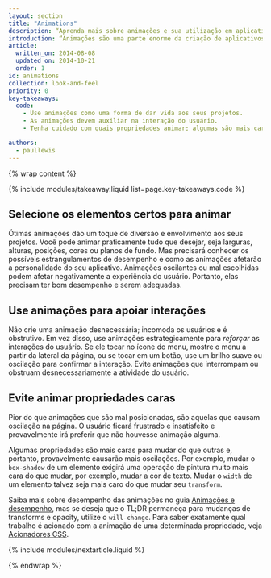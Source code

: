 ```yaml
---
layout: section
title: "Animations"
description: “Aprenda mais sobre animações e sua utilização em aplicativos e sites modernos."
introduction: “Animações são uma parte enorme da criação de aplicativos e sites atraentes. O usuário espera interfaces altamente responsivas e interativas. No entanto, animar sua interface não é simples. O que deve ser animado, quando e qual tipo de efeito a animação deve produzir?"
article:
  written_on: 2014-08-08
  updated_on: 2014-10-21
  order: 1
id: animations
collection: look-and-feel
priority: 0
key-takeaways:
  code:
    - Use animações como uma forma de dar vida aos seus projetos.
    - As animações devem auxiliar na interação do usuário.
    - Tenha cuidado com quais propriedades animar; algumas são mais caras do que outras!

authors:
  - paullewis
---
```

{% wrap content %}

{% include modules/takeaway.liquid list=page.key-takeaways.code %}

## Selecione os elementos certos para animar

Ótimas animações dão um toque de diversão e envolvimento aos seus projetos. Você pode animar praticamente tudo que desejar, seja larguras, alturas, posições, cores ou planos de fundo. Mas precisará conhecer os possíveis estrangulamentos de desempenho e como as animações afetarão a personalidade do seu aplicativo. Animações oscilantes ou mal escolhidas podem afetar negativamente a experiência do usuário. Portanto, elas precisam ter bom desempenho e serem adequadas.

## Use animações para apoiar interações

Não crie uma animação desnecessária; incomoda os usuários e é obstrutivo. Em vez disso, use animações estrategicamente para _reforçar_ as interações do usuário. Se ele tocar no ícone do menu, mostre o menu a partir da lateral da página, ou se tocar em um botão, use um brilho suave ou oscilação para confirmar a interação. Evite animações que interrompam ou obstruam desnecessariamente a atividade do usuário.

## Evite animar propriedades caras

Pior do que animações que são mal posicionadas, são aquelas que causam oscilação na página. O usuário ficará frustrado e insatisfeito e provavelmente irá preferir que não houvesse animação alguma.

Algumas propriedades são mais caras para mudar do que outras e, portanto, provavelmente causarão mais oscilações. Por exemplo, mudar o `box-shadow` de um elemento exigirá uma operação de pintura muito mais cara do que mudar, por exemplo, mudar a cor de texto. Mudar o `width` de um elemento talvez seja mais caro do que mudar seu `transform`.

Saiba mais sobre desempenho das animações no guia [Animações e desempenho](animations-and-performance.html), mas se deseja que o TL;DR permaneça para mudanças de transforms e opacity, utilize o `will-change`. Para saber exatamente qual trabalho é acionado com a animação de uma determinada propriedade, veja [Acionadores CSS](http://csstriggers.com).


{% include modules/nextarticle.liquid %}

{% endwrap %}
